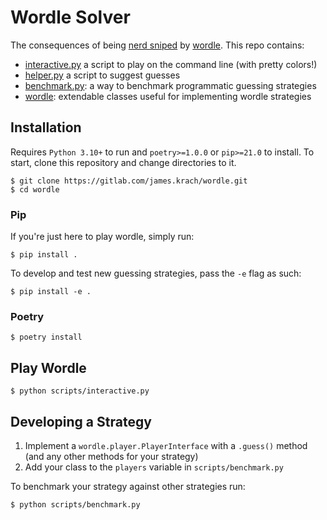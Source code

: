 # Wordle Solver
The consequences of being [nerd sniped](https://xkcd.com/356/) by
[wordle](https://en.wikipedia.org/wiki/Wordle). This repo contains:
  - [interactive.py](scripts/interactive.py) a script to play on the command line (with pretty colors!)
  - [helper.py](scripts/helper.py) a script to suggest guesses
  - [benchmark.py](scripts/benchmark.py): a way to benchmark programmatic guessing strategies
  - [wordle](wordle): extendable classes useful for implementing wordle strategies  

## Installation
Requires `Python 3.10+` to run and `poetry>=1.0.0` or `pip>=21.0` to install. To start,
clone this repository and change directories to it.
```shell script
$ git clone https://gitlab.com/james.krach/wordle.git
$ cd wordle
```

### Pip
If you're just here to play wordle, simply run:
```shell script
$ pip install .
```

To develop and test new guessing strategies, pass the `-e` flag as such:
```shell script
$ pip install -e .
```

### Poetry
```shell script
$ poetry install
```

## Play Wordle
```shell script
$ python scripts/interactive.py
```

## Developing a Strategy
  1. Implement a `wordle.player.PlayerInterface` with a `.guess()` method (and any other
     methods for your strategy)
  2. Add your class to the `players` variable in `scripts/benchmark.py`

To benchmark your strategy against other strategies run:
``` shell script
$ python scripts/benchmark.py
```
